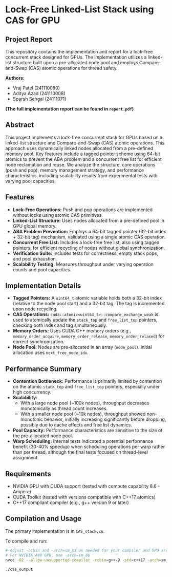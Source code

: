 # Lock-Free Linked-List Stack using CAS for GPU

## Project Report

This repository contains the implementation and report for a lock-free concurrent stack designed for GPUs. The implementation utilizes a linked-list structure built upon a pre-allocated node pool and employs Compare-and-Swap (CAS) atomic operations for thread safety.

**Authors:**
* Vraj Patel (241110080)
* Aditya Azad (241110008)
* Sparsh Sehgal (24111071)


**(The full implementation report can be found in `report.pdf`)**

## Abstract

This project implements a lock-free concurrent stack for GPUs based on a linked-list structure and Compare-and-Swap (CAS) atomic operations. This approach uses dynamically linked nodes allocated from a pre-defined memory pool. Key features include a tagged pointer scheme using 64-bit atomics to prevent the ABA problem and a concurrent free list for efficient node reclamation and reuse. We analyze the structure, core operations (push and pop), memory management strategy, and performance characteristics, including scalability results from experimental tests with varying pool capacities.

## Features

* **Lock-Free Operations:** Push and pop operations are implemented without locks using atomic CAS primitives.
* **Linked-List Structure:** Uses nodes allocated from a pre-defined pool in GPU global memory.
* **ABA Problem Prevention:** Employs a 64-bit tagged pointer (32-bit index + 32-bit tag) mechanism, validated using a single atomic CAS operation.
* **Concurrent Free List:** Includes a lock-free free list, also using tagged pointers, for efficient recycling of nodes without global synchronization.
* **Verification Suite:** Includes tests for correctness, empty stack pops, and pool exhaustion.
* **Scalability Testing:** Measures throughput under varying operation counts and pool capacities.

## Implementation Details

* **Tagged Pointers:** A `uint64_t` atomic variable holds both a 32-bit index (relative to the node pool start) and a 32-bit tag. The tag is incremented upon node recycling.
* **CAS Operations:** `cuda::atomic<uint64_t>::compare_exchange_weak` is used to atomically update the `stack_top` and `free_list_top` pointers, checking both index and tag simultaneously.
* **Memory Orders:** Uses CUDA C++ memory orders (e.g., `memory_order_acquire`, `memory_order_release`, `memory_order_relaxed`) for correct synchronization.
* **Node Pool:** Nodes are pre-allocated in an array (`node_pool`). Initial allocation uses `next_free_node_idx`.

## Performance Summary

* **Contention Bottleneck:** Performance is primarily limited by contention on the atomic `stack_top` and `free_list_top` pointers, especially under high concurrency.
* **Scalability:**
    * With a large node pool (\~100k nodes), throughput decreases monotonically as thread count increases.
    * With a smaller node pool (\~10k nodes), throughput showed non-monotonic behavior, initially increasing significantly before dropping, possibly due to cache effects and free list dynamics.
* **Pool Capacity:** Performance characteristics are sensitive to the size of the pre-allocated node pool.
* **Warp Scheduling:** Internal tests indicated a potential performance benefit (30-40% speedup) when scheduling operations per warp rather than per thread, although the final tests focused on thread-level assignment.

## Requirements

* NVIDIA GPU with CUDA support (tested with compute capability 8.6 - Ampere)
* CUDA Toolkit (tested with versions compatible with C++17 atomics)
* C++17 compliant compiler (e.g., g++ version 9 or later)

## Compilation and Usage

The primary implementation is in `CAS_stack.cu`.

To compile and run:

```bash
# Adjust -ccbin and -arch=sm_XX as needed for your compiler and GPU architecture
# For NVIDIA A40 GPU, use -arch=sm_86
nvcc -O2 --allow-unsupported-compiler -ccbin=g++-9 -std=c++17 -arch=sm_86 -lineinfo -res-usage CAS_stack.cu -o cas_output

./cas_output

